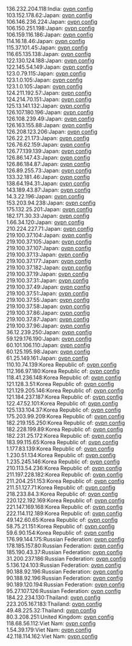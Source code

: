 136.232.204.118:India: [ovpn config](vpn/136_232_204_118.ovpn)  
103.152.178.62:Japan: [ovpn config](vpn/103_152_178_62.ovpn)  
106.146.236.224:Japan: [ovpn config](vpn/106_146_236_224.ovpn)  
106.150.251.198:Japan: [ovpn config](vpn/106_150_251_198.ovpn)  
106.159.116.186:Japan: [ovpn config](vpn/106_159_116_186.ovpn)  
114.16.18.46:Japan: [ovpn config](vpn/114_16_18_46.ovpn)  
115.37.101.45:Japan: [ovpn config](vpn/115_37_101_45.ovpn)  
116.65.135.138:Japan: [ovpn config](vpn/116_65_135_138.ovpn)  
122.130.124.188:Japan: [ovpn config](vpn/122_130_124_188.ovpn)  
122.145.54.149:Japan: [ovpn config](vpn/122_145_54_149.ovpn)  
123.0.79.115:Japan: [ovpn config](vpn/123_0_79_115.ovpn)  
123.1.0.105:Japan: [ovpn config](vpn/123_1_0_105.ovpn)  
123.1.0.105:Japan: [ovpn config](vpn/123_1_0_105.ovpn)  
124.211.192.57:Japan: [ovpn config](vpn/124_211_192_57.ovpn)  
124.214.70.151:Japan: [ovpn config](vpn/124_214_70_151.ovpn)  
125.13.141.132:Japan: [ovpn config](vpn/125_13_141_132.ovpn)  
126.107.180.196:Japan: [ovpn config](vpn/126_107_180_196.ovpn)  
126.108.239.49:Japan: [ovpn config](vpn/126_108_239_49.ovpn)  
126.163.155.88:Japan: [ovpn config](vpn/126_163_155_88.ovpn)  
126.208.123.206:Japan: [ovpn config](vpn/126_208_123_206.ovpn)  
126.22.21.173:Japan: [ovpn config](vpn/126_22_21_173.ovpn)  
126.76.62.159:Japan: [ovpn config](vpn/126_76_62_159.ovpn)  
126.77.139.139:Japan: [ovpn config](vpn/126_77_139_139.ovpn)  
126.86.147.43:Japan: [ovpn config](vpn/126_86_147_43.ovpn)  
126.86.184.87:Japan: [ovpn config](vpn/126_86_184_87.ovpn)  
126.89.255.73:Japan: [ovpn config](vpn/126_89_255_73.ovpn)  
133.32.181.46:Japan: [ovpn config](vpn/133_32_181_46.ovpn)  
138.64.194.31:Japan: [ovpn config](vpn/138_64_194_31.ovpn)  
143.189.43.87:Japan: [ovpn config](vpn/143_189_43_87.ovpn)  
14.3.22.196:Japan: [ovpn config](vpn/14_3_22_196.ovpn)  
153.203.94.238:Japan: [ovpn config](vpn/153_203_94_238.ovpn)  
175.132.25.201:Japan: [ovpn config](vpn/175_132_25_201.ovpn)  
182.171.30.33:Japan: [ovpn config](vpn/182_171_30_33.ovpn)  
1.66.34.120:Japan: [ovpn config](vpn/1_66_34_120.ovpn)  
210.224.227.71:Japan: [ovpn config](vpn/210_224_227_71.ovpn)  
219.100.37.104:Japan: [ovpn config](vpn/219_100_37_104.ovpn)  
219.100.37.105:Japan: [ovpn config](vpn/219_100_37_105.ovpn)  
219.100.37.107:Japan: [ovpn config](vpn/219_100_37_107.ovpn)  
219.100.37.13:Japan: [ovpn config](vpn/219_100_37_13.ovpn)  
219.100.37.177:Japan: [ovpn config](vpn/219_100_37_177.ovpn)  
219.100.37.182:Japan: [ovpn config](vpn/219_100_37_182.ovpn)  
219.100.37.19:Japan: [ovpn config](vpn/219_100_37_19.ovpn)  
219.100.37.31:Japan: [ovpn config](vpn/219_100_37_31.ovpn)  
219.100.37.49:Japan: [ovpn config](vpn/219_100_37_49.ovpn)  
219.100.37.51:Japan: [ovpn config](vpn/219_100_37_51.ovpn)  
219.100.37.55:Japan: [ovpn config](vpn/219_100_37_55.ovpn)  
219.100.37.58:Japan: [ovpn config](vpn/219_100_37_58.ovpn)  
219.100.37.86:Japan: [ovpn config](vpn/219_100_37_86.ovpn)  
219.100.37.87:Japan: [ovpn config](vpn/219_100_37_87.ovpn)  
219.100.37.96:Japan: [ovpn config](vpn/219_100_37_96.ovpn)  
36.12.239.250:Japan: [ovpn config](vpn/36_12_239_250.ovpn)  
59.129.176.190:Japan: [ovpn config](vpn/59_129_176_190.ovpn)  
60.101.106.110:Japan: [ovpn config](vpn/60_101_106_110.ovpn)  
60.125.195.98:Japan: [ovpn config](vpn/60_125_195_98.ovpn)  
61.25.149.161:Japan: [ovpn config](vpn/61_25_149_161.ovpn)  
110.10.74.139:Korea Republic of: [ovpn config](vpn/110_10_74_139.ovpn)  
112.166.97.180:Korea Republic of: [ovpn config](vpn/112_166_97_180.ovpn)  
118.41.236.148:Korea Republic of: [ovpn config](vpn/118_41_236_148.ovpn)  
121.128.3.51:Korea Republic of: [ovpn config](vpn/121_128_3_51.ovpn)  
121.129.205.146:Korea Republic of: [ovpn config](vpn/121_129_205_146.ovpn)  
121.184.237.187:Korea Republic of: [ovpn config](vpn/121_184_237_187.ovpn)  
122.47.52.101:Korea Republic of: [ovpn config](vpn/122_47_52_101.ovpn)  
125.133.104.37:Korea Republic of: [ovpn config](vpn/125_133_104_37.ovpn)  
175.203.99.209:Korea Republic of: [ovpn config](vpn/175_203_99_209.ovpn)  
182.219.155.250:Korea Republic of: [ovpn config](vpn/182_219_155_250.ovpn)  
182.228.199.89:Korea Republic of: [ovpn config](vpn/182_228_199_89.ovpn)  
182.231.25.172:Korea Republic of: [ovpn config](vpn/182_231_25_172.ovpn)  
183.99.115.65:Korea Republic of: [ovpn config](vpn/183_99_115_65.ovpn)  
1.177.83.139:Korea Republic of: [ovpn config](vpn/1_177_83_139.ovpn)  
1.230.51.134:Korea Republic of: [ovpn config](vpn/1_230_51_134.ovpn)  
1.235.245.146:Korea Republic of: [ovpn config](vpn/1_235_245_146.ovpn)  
210.113.54.236:Korea Republic of: [ovpn config](vpn/210_113_54_236.ovpn)  
211.197.228.182:Korea Republic of: [ovpn config](vpn/211_197_228_182.ovpn)  
211.204.251.153:Korea Republic of: [ovpn config](vpn/211_204_251_153.ovpn)  
211.51.127.71:Korea Republic of: [ovpn config](vpn/211_51_127_71.ovpn)  
218.233.84.3:Korea Republic of: [ovpn config](vpn/218_233_84_3.ovpn)  
220.122.192.169:Korea Republic of: [ovpn config](vpn/220_122_192_169.ovpn)  
221.147.169.168:Korea Republic of: [ovpn config](vpn/221_147_169_168.ovpn)  
222.114.112.189:Korea Republic of: [ovpn config](vpn/222_114_112_189.ovpn)  
49.142.60.65:Korea Republic of: [ovpn config](vpn/49_142_60_65.ovpn)  
58.75.21.151:Korea Republic of: [ovpn config](vpn/58_75_21_151.ovpn)  
59.6.90.154:Korea Republic of: [ovpn config](vpn/59_6_90_154.ovpn)  
176.99.144.175:Russian Federation: [ovpn config](vpn/176_99_144_175.ovpn)  
178.185.157.80:Russian Federation: [ovpn config](vpn/178_185_157_80.ovpn)  
185.190.43.37:Russian Federation: [ovpn config](vpn/185_190_43_37.ovpn)  
31.200.237.186:Russian Federation: [ovpn config](vpn/31_200_237_186.ovpn)  
5.136.124.103:Russian Federation: [ovpn config](vpn/5_136_124_103.ovpn)  
90.188.92.196:Russian Federation: [ovpn config](vpn/90_188_92_196.ovpn)  
90.188.92.196:Russian Federation: [ovpn config](vpn/90_188_92_196.ovpn)  
90.189.120.194:Russian Federation: [ovpn config](vpn/90_189_120_194.ovpn)  
95.27.107.126:Russian Federation: [ovpn config](vpn/95_27_107_126.ovpn)  
184.22.234.130:Thailand: [ovpn config](vpn/184_22_234_130.ovpn)  
223.205.167.183:Thailand: [ovpn config](vpn/223_205_167_183.ovpn)  
49.48.225.32:Thailand: [ovpn config](vpn/49_48_225_32.ovpn)  
80.3.208.251:United Kingdom: [ovpn config](vpn/80_3_208_251.ovpn)  
118.68.56.112:Viet Nam: [ovpn config](vpn/118_68_56_112.ovpn)  
1.54.39.179:Viet Nam: [ovpn config](vpn/1_54_39_179.ovpn)  
42.118.114.162:Viet Nam: [ovpn config](vpn/42_118_114_162.ovpn)  
